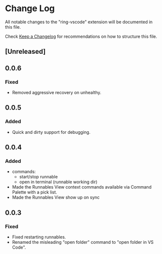 # Change Log

All notable changes to the "ring-vscode" extension will be documented in this file.

Check [Keep a Changelog](http://keepachangelog.com/) for recommendations on how to structure this file.

## [Unreleased]

## 0.0.6
### Fixed
- Removed aggressive recovery on unhealthy.

## 0.0.5
### Added
- Quick and dirty support for debugging.

## 0.0.4
### Added
- commands:
  - start/stop runnable
  - open in terminal (runnable working dir)
- Made the Runnables View context commands available via Command Palette with a pick list.
- Made the Runnables View show up on sync
 
## 0.0.3
### Fixed
- Fixed restarting runnables.
- Renamed the misleading "open folder" command to "open folder in VS Code".
